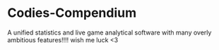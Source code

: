 # Codies-Compendium
A unified statistics and live game analytical software with many overly ambitious features!!!! wish me luck &lt;3
